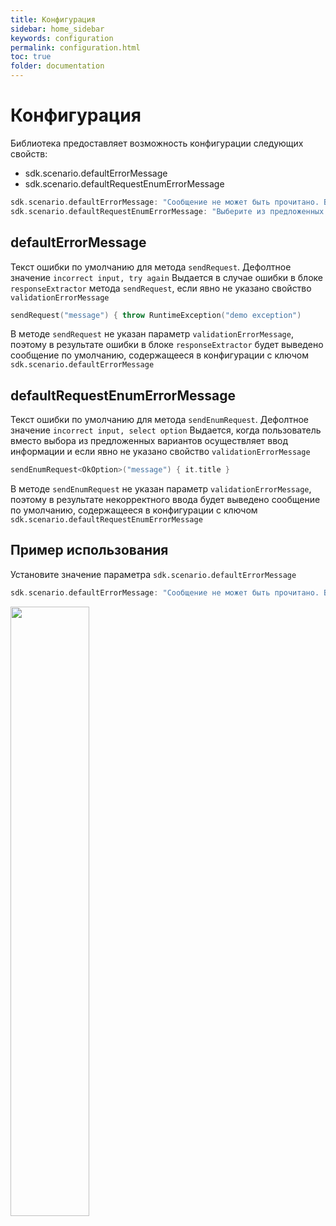 ```yaml
---
title: Конфигурация
sidebar: home_sidebar
keywords: configuration
permalink: configuration.html
toc: true
folder: documentation
---
```

# Конфигурация
Библиотека предоставляет возможность конфигурации следующих свойств:
 - sdk.scenario.defaultErrorMessage
 - sdk.scenario.defaultRequestEnumErrorMessage

```kotlin
sdk.scenario.defaultErrorMessage: "Сообщение не может быть прочитано. Воспользуйтесь меню данного сервиса для вызова нужной функции или убедитесь, что отправляете понятные для данного сервиса команды"
sdk.scenario.defaultRequestEnumErrorMessage: "Выберите из предложенных вариантов"
```

## defaultErrorMessage
Текст ошибки по умолчанию для метода `sendRequest`. Дефолтное значение `incorrect input, try again`
Выдается в случае ошибки в блоке `responseExtractor` метода `sendRequest`, если явно не указано свойство `validationErrorMessage`
```kotlin
sendRequest("message") { throw RuntimeException("demo exception")
```
В методе `sendRequest` не указан параметр `validationErrorMessage`, поэтому в результате ошибки в блоке `responseExtractor`
будет выведено сообщение по умолчанию, содержащееся в конфигурации с ключом `sdk.scenario.defaultErrorMessage`

## defaultRequestEnumErrorMessage
Текст ошибки по умолчанию для метода `sendEnumRequest`. Дефолтное значение `incorrect input, select option`
Выдается, когда пользователь вместо выбора из предложенных вариантов осуществляет ввод информации и если явно не указано свойство `validationErrorMessage`
```kotlin
sendEnumRequest<OkOption>("message") { it.title }
```
В методе `sendEnumRequest` не указан параметр `validationErrorMessage`, поэтому в результате некорректного ввода
будет выведено сообщение по умолчанию, содержащееся в конфигурации с ключом `sdk.scenario.defaultRequestEnumErrorMessage`

## Пример использования
Установите значение параметра `sdk.scenario.defaultErrorMessage`
```kotlin
sdk.scenario.defaultErrorMessage: "Сообщение не может быть прочитано. Воспользуйтесь меню данного сервиса для вызова нужной функции или убедитесь, что отправляете понятные для данного сервиса команды"
```

<img src="images/defaultErrorSpecify.png" height="50%">

